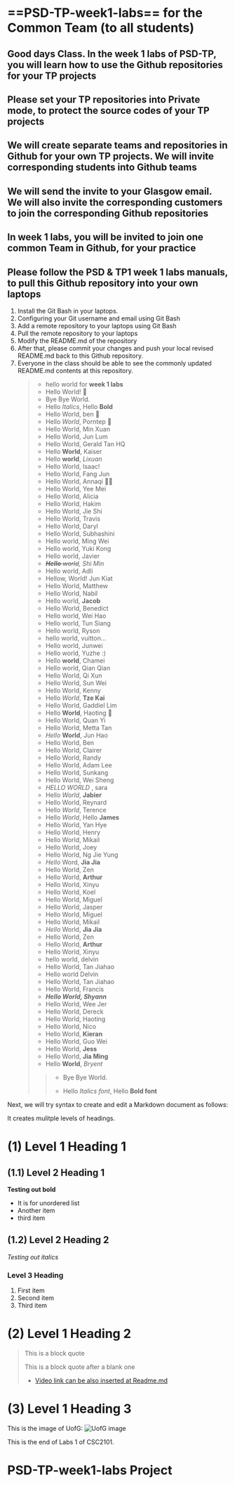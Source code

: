 # ==PSD-TP-week1-labs== for the Common Team (to all students)

## Good days Class. In the week 1 labs of PSD-TP, you will learn how to use the Github repositories for your TP projects

## Please set your TP repositories into Private mode, to protect the source codes of your TP projects

## We will create separate teams and repositories in Github for your own TP projects. We will invite corresponding students into Github teams

## We will send the invite to your Glasgow email. We will also invite the corresponding customers to join the corresponding Github repositories

## In week 1 labs, you will be invited to join one common Team in Github, for your practice

## Please follow the PSD & TP1 week 1 labs manuals, to pull this Github repository into your own laptops

1. Install the Git Bash in your laptops.
2. Configuring your Git username and email using Git Bash
3. Add a remote repository to your laptops using Git Bash
4. Pull the remote repository to your laptops
5. Modify the README.md of the repository
6. After that, please commit your changes and push your local revised README.md back to this Github repository.
7. Everyone in the class should be able to see the commonly updated README.md contents at this repository.
   > - hello world for **week 1 labs**
   > - Hello World! 🤡
   > - Bye Bye World.
   > - Hello _Italics_, Hello **Bold**
   > - Hello World, ben 🫠
   > - Hello _World_, Porntep 🚂
   > - Hello World, Min Xuan
   > - Hello World, Jun Lum
   > - Hello World, Gerald Tan HQ
   > - Hello **World**, Kaiser
   > - Hello **world**, _Lixuan_
   > - Hello World, Isaac!
   > - Hello World, Fang Jun
   > - Hello World, Annaqi 🏳️‍🌈
   > - Hello World, Yee Mei
   > - Hello World, Alicia
   > - Hello World, Hakim
   > - Hello World, Jie Shi
   > - Hello World, Travis
   > - Hello World, Daryl
   > - Hello World, Subhashini
   > - Hello world, Ming Wei
   > - Hello world, Yuki Kong
   > - Hello world, Javier
   > - _~~**Hello** world~~, Shi Min_
   > - Hello world, Adli
   > - Hellow, World! Jun Kiat
   > - Hello World, Matthew
   > - Hello World, Nabil
   > - Hello world, **Jacob**
   > - Hello World, Benedict
   > - Hello world, Wei Hao
   > - Hello world, Tun Siang
   > - Hello world, Ryson 
   > - hello world, vuitton...
   > - Hello world, Junwei
   > - Hello world, Yuzhe :)
   > - Hello **world**, Chamei
   > - Hello world, Qian Qian
   > - Hello World, Qi Xun
   > - Hello World, Sun Wei
   > - Hello World, Kenny
   > - Hello _World_, **Tze Kai**
   > - Hello World, Gaddiel Lim
   > - Hello **World**, Haoting 🌟
   > - Hello World, Quan Yi
   > - Hello World, Metta Tan
   > - _Hello_ **World**, Jun Hao
   > - Hello World, Ben
   > - Hello World, Clairer
   > - Hello World, Randy
   > - Hello World, Adam Lee
   > - Hello World, Sunkang
   > - Hello World, Wei Sheng
   > - _HELLO WORLD_ , sara
   > - Hello _World_, **Jabier**
   > - Hello World, Reynard
   > - Hello _World_, Terence
   > - Hello _World_, Hello **James**
   > - Hello World, Yan Hye
   > - Hello World, Henry
   > - Hello World, Mikail
   > - Hello World, Joey
   > - Hello World, Ng Jie Yung
   > - _Hello_ Word, **Jia Jia**
   > - Hello World, Zen
   > - Hello World, **Arthur**
   > - Hello World, Xinyu
   > - Hello World, Koel
   > - Hello World, Miguel
   > - Hello World, Jasper
   > - Hello World, Miguel
   > - Hello World, Mikail
   > - _Hello_ World, **Jia Jia**
   > - Hello World, Zen
   > - Hello World, **Arthur**
   > - Hello World, Xinyu
   > - hello world, delvin
   > - Hello World, Tan Jiahao
   > - Hello world Delvin
   > - Hello World, Tan Jiahao
   > - Hello World, Francis
   > - **_Hello World, Shyann_**
   > - Hello World, Wee Jer
   > - Hello World, Dereck
   > - Hello World, Haoting
   > - Hello World, Nico
   > - Hello World, **Kieran**
   > - Hello World, Guo Wei
   > - Hello World, **Jess**
   > - Hello World, **Jia Ming**
   > - Hello **World**, _Bryent_
   >>
   >> - Bye Bye World.
   >>
   >> - Hello _Italics font_, Hello **Bold font**
   >


Next, we will try syntax to create and edit a Markdown document as follows:

It creates mulitple levels of headings.

# (1) Level 1 Heading 1

## (1.1) Level 2 Heading 1

**Testing out bold**

- It is for unordered list
- Another item
- third item

## (1.2) Level 2 Heading 2

_Testing out italics_

### Level 3 Heading

1. First item
2. Second item
3. Third item

# (2) Level 1 Heading 2

> This is a block quote
>
> This is a block quote after a blank one
>
> - [Video link can be also inserted at Readme.md](https://www.youtube.com/watch?v=9UW6jnkiRQE)

# (3) Level 1 Heading 3

This is the image of UofG:
![UofG image](UofG_image.jpg)

This is the end of Labs 1 of CSC2101.

# PSD-TP-week1-labs Project
